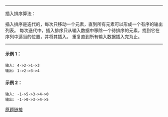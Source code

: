 ***
插入排序算法：

插入排序是迭代的，每次只移动一个元素，直到所有元素可以形成一个有序的输出列表。
每次迭代中，插入排序只从输入数据中移除一个待排序的元素，找到它在序列中适当的位置，并将其插入。
重复直到所有输入数据插入完为止。
***

 

#### 示例 1：
```
输入: 4->2->1->3
输出: 1->2->3->4

```
#### 示例 2：
```
输入: -1->5->3->4->0
输出: -1->0->3->4->5

```

[原题链接](https://leetcode-cn.com/problems/insertion-sort-list/)